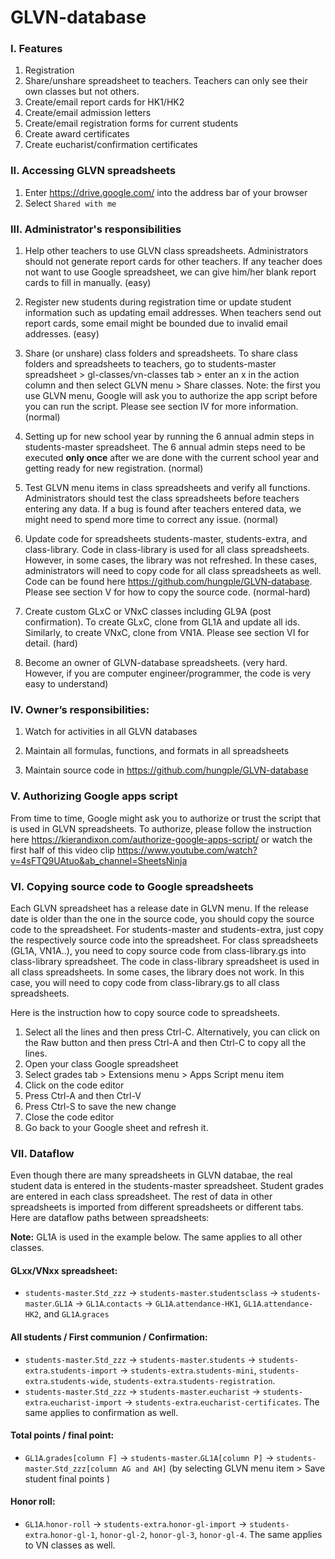 # GLVN-database

### I. Features
1. Registration
2. Share/unshare spreadsheet to teachers. Teachers can only see their own classes but not others.
3. Create/email report cards for HK1/HK2
4. Create/email admission letters
5. Create/email registration forms for current students
6. Create award certificates
7. Create eucharist/confirmation certificates

### II. Accessing GLVN spreadsheets

1. Enter https://drive.google.com/ into the address bar of your browser
2. Select `Shared with me`


### III. Administrator's responsibilities

1. Help other teachers to use GLVN class spreadsheets. Administrators should not generate report cards for other teachers. If any teacher does not want to use Google spreadsheet, we can give him/her blank report cards to fill in manually. (easy)
 
2. Register new students during registration time or update student information such as updating email addresses. When teachers send out report cards, some email might be bounded due to invalid email addresses. (easy)
 
3. Share (or unshare) class folders and spreadsheets. To share class folders and spreadsheets to teachers, go to students-master spreadsheet > gl-classes/vn-classes tab > enter an x in the action column and then select GLVN menu > Share classes. Note: the first you use GLVN menu, Google will ask you to authorize the app script before you can run the script. Please see section IV for more information. (normal)

4. Setting up for new school year by running the 6 annual admin steps in students-master spreadsheet. The 6 annual admin steps need to be executed **only once** after we are done with the current school year and getting ready for new registration. (normal)
 
5. Test GLVN menu items in class spreadsheets and verify all functions. Administrators should test the class spreadsheets before teachers entering any data. If a bug is found after teachers entered data, we might need to spend more time to correct any issue. (normal)
 
6. Update code for spreadsheets students-master, students-extra, and class-library. Code in class-library is used for all class spreadsheets. However, in some cases, the library was not refreshed. In these cases, administrators will need to copy code for all class spreadsheets as well. Code can be found here https://github.com/hungple/GLVN-database. Please see section V for how to copy the source code. (normal-hard)
 
7. Create custom GLxC or VNxC classes including GL9A (post confirmation). To create GLxC, clone from GL1A and update all ids. Similarly, to create VNxC, clone from VN1A. Please see section VI for detail. (hard)
 
8. Become an owner of GLVN-database spreadsheets. (very hard. However, if you are computer engineer/programmer, the code is very easy to understand)
 

### IV. Owner’s responsibilities:
 
1. Watch for activities in all GLVN databases

2. Maintain all formulas, functions, and formats in all spreadsheets

3. Maintain source code in https://github.com/hungple/GLVN-database

### V. Authorizing Google apps script

From time to time, Google might ask you to authorize or trust the script that is used in GLVN spreadsheets. To authorize, please follow the instruction here https://kierandixon.com/authorize-google-apps-script/ or watch the first half of this video clip https://www.youtube.com/watch?v=4sFTQ9UAtuo&ab_channel=SheetsNinja


### VI. Copying source code to Google spreadsheets

Each GLVN spreadsheet has a release date in GLVN menu. If the release date is older than the one in the source code, you should copy the source code to the spreadsheet. For students-master and students-extra, just copy the respectively source code into the spreadsheet. For class spreadsheets (GL1A, VN1A..), you need to copy source code from class-library.gs into class-library spreadsheet. The code in class-library spreadsheet is used in all class spreadsheets. In some cases, the library does not work. In this case, you will need to copy code from class-library.gs to all class spreadsheets.

Here is the instruction how to copy source code to spreadsheets.
1. Select all the lines and then press Ctrl-C. Alternatively, you can click on the Raw button and then press Ctrl-A and then Ctrl-C to copy all the lines.
2. Open your class Google spreadsheet
3. Select grades tab > Extensions menu > Apps Script menu item
4. Click on the code editor
5. Press Ctrl-A and then Ctrl-V
6. Press Ctrl-S to save the new change
7. Close the code editor
8. Go back to your Google sheet and refresh it.


### VII. Dataflow
 
Even though there are many spreadsheets in GLVN databae, the real student data is entered in the students-master spreadsheet. Student grades are entered in each class spreadsheet. The rest of data in other spreadsheets is imported from different spreadsheets or different tabs. Here are dataflow paths between spreadsheets:

**Note:** GL1A is used in the example below. The same applies to all other classes.

#### GLxx/VNxx spreadsheet:
- `students-master`.`Std_zzz` -> `students-master`.`studentsclass` -> `students-master`.`GL1A` -> `GL1A`.`contacts` -> `GL1A`.`attendance-HK1`, `GL1A`.`attendance-HK2`, and `GL1A`.`graces`
 
#### All students / First communion / Confirmation:
- `students-master`.`Std_zzz` -> `students-master`.`students` -> `students-extra`.`students-import` -> `students-extra`.`students-mini`, `students-extra`.`students-wide`, `students-extra`.`students-registration`. 
- `students-master`.`Std_zzz` -> `students-master`.`eucharist` -> `students-extra`.`eucharist-import` -> `students-extra`.`eucharist-certificates`. The same applies to confirmation as well.
 
#### Total points / final point:
- `GL1A`.`grades[column F]` -> `students-master`.`GL1A[column P]` ->  `students-master`.`Std_zzz[column AG and AH]` (by selecting GLVN menu item > Save student final points )
 
#### Honor roll:
- `GL1A`.`honor-roll` -> `students-extra`.`honor-gl-import` -> `students-extra`.`honor-gl-1`, `honor-gl-2`, `honor-gl-3`, `honor-gl-4`. The same applies to VN classes as well.


